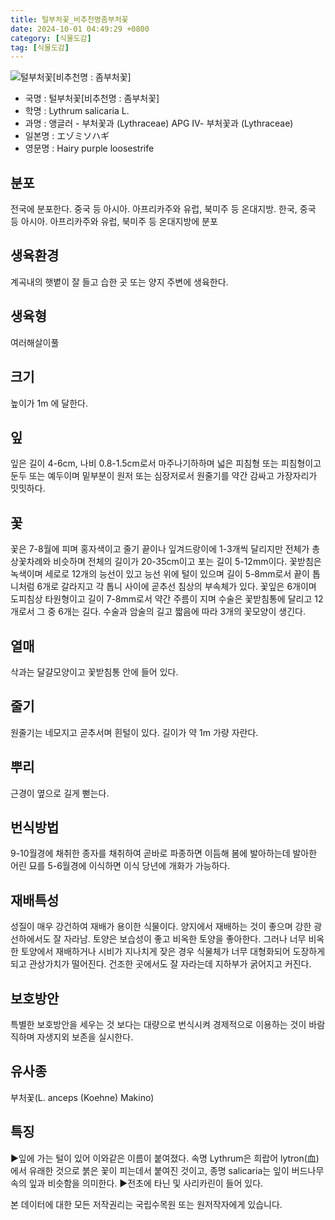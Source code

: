 ```yaml
---
title: 털부처꽃_비추천명좀부처꽃
date: 2024-10-01 04:49:29 +0800
category: [식물도감]
tag: [식물도감]
---
```




![털부처꽃[비추천명 : 좀부처꽃]](/fileUpload/plants/basic/Lythraceae/Lythrum/13767/13767_20160803160250635files_th2.jpg)
- 국명 : 털부처꽃[비추천명 : 좀부처꽃]
- 학명 : Lythrum salicaria L.
- 과명 : 앵글러 - 부처꽃과 (Lythraceae) APG Ⅳ- 부처꽃과 (Lythraceae)
- 일본명 : エゾミソハギ
- 영문명 : Hairy purple loosestrife


## 분포
전국에 분포한다. 중국 등 아시아. 아프리카주와 유럽, 북미주 등 온대지방.한국, 중국 등 아시아. 아프리카주와 유럽, 북미주 등 온대지방에 분포
## 생육환경
계곡내의 햇볕이 잘 들고 습한 곳 또는 양지 주변에 생육한다.
## 생육형
여러해살이풀 
## 크기
높이가 1m 에 달한다.
## 잎
잎은 길이 4-6cm, 나비 0.8-1.5cm로서 마주나기하하며 넓은 피침형 또는 피침형이고 둔두 또는 예두이며 밑부분이 원저 또는 심장저로서 원줄기를 약간 감싸고 가장자리가 밋밋하다.
## 꽃
꽃은 7-8월에 피며 홍자색이고 줄기 끝이나 잎겨드랑이에 1-3개씩 달리지만 전체가 총상꽃차례와 비슷하며 전체의 길이가 20-35cm이고 포는 길이 5-12mm이다. 꽃받침은 녹색이며 세로로 12개의 능선이 있고 능선 위에 털이 있으며 길이 5-8mm로서 끝이 톱니처럼 6개로 갈라지고 각 톱니 사이에 곧추선 침상의 부속체가 있다. 꽃잎은 6개이며 도피침상 타원형이고 길이 7-8mm로서 약간 주름이 지며 수술은 꽃받침통에 달리고 12개로서 그 중 6개는 길다. 수술과 암술의 길고 짧음에 따라 3개의 꽃모양이 생긴다.
## 열매
삭과는 달걀모양이고 꽃받침통 안에 들어 있다.
## 줄기
원줄기는 네모지고 곧추서며 흰털이 있다. 길이가 약 1m 가량 자란다.
## 뿌리
근경이 옆으로 길게 뻗는다.
## 번식방법
9-10월경에 채취한 종자를 채취하여 곧바로 파종하면 이듬해 봄에 발아하는데 발아한 어린 묘를 5-6월경에 이식하면 이식 당년에 개화가 가능하다.
## 재배특성
성질이 매우 강건하여 재배가 용이한 식물이다. 양지에서 재배하는 것이 좋으며 강한 광선하에서도 잘 자라남. 토양은 보습성이 좋고 비옥한 토양을 좋아한다. 그러나 너무 비옥한 토양에서 재배하거나 시비가 지나치게 잦은 경우 식물체가 너무 대형화되어 도장하게 되고 관상가치가 떨어진다. 건조한 곳에서도 잘 자라는데 지하부가 굵어지고 커진다.
## 보호방안
특별한 보호방안을 세우는 것 보다는 대량으로 번식시켜 경제적으로 이용하는 것이 바람직하며 자생지외 보존을 실시한다.
## 유사종
부처꽃(L. anceps (Koehne) Makino)
## 특징
▶잎에 가는 털이 있어 이와같은 이름이 붙여졌다. 속명 Lythrum은 희랍어 lytron(血)에서 유래한 것으로 붉은 꽃이 피는데서 붙여진 것이고, 종명 salicaria는 잎이 버드나무속의 잎과 비슷함을 의미한다.▶전초에 타닌 및 사리카린이 들어 있다.






본 데이터에 대한 모든 저작권리는 국립수목원 또는 원저작자에게 있습니다.
